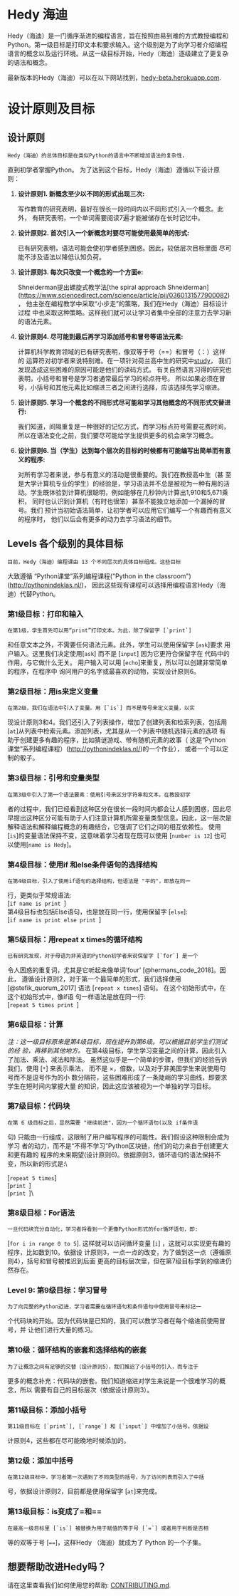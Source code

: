 # Hedy 海迪
Hedy（海迪）是一门循序渐进的编程语言，旨在按照由易到难的方式教授编程和Python。第一级目标是打印文本和要求输入。这个级别是为了向学习者介绍编程语言的概念以及运行环境。从这一级目标开始，Hedy（海迪）逐级建立了更复杂的语法和概念。

最新版本的Hedy（海迪）可以在以下网站找到，[hedy-beta.herokuapp.com](https://hedy-beta.herokuapp.com).


设计原则及目标
==============================

设计原则
------------

    Hedy（海迪）的总体目标是在类似Python的语言中不断增加语法的复杂性，
直到初学者掌握Python。
    为了达到这个目标，Hedy（海迪）遵循以下设计原则：

1.  **设计原则1. 新概念至少以不同的形式出现三次:** 

    写作教育的研究表明，最好在很长一段时间内以不同形式引入一个概念。此外，
有研究表明，一个单词需要阅读7遍才能被储存在长时记忆中。

2.  **设计原则2. 首次引入一个新概念时要尽可能使用最简单的形式:**

    已有研究表明，语法可能会使初学者感到困惑。因此，较低层次目标里面
尽可能不涉及语法以降低认知负荷。

3.  **设计原则3. 每次只改变一个概念的一个方面e:** 

    Shneiderman提出螺旋式教学法[the spiral approach Shneiderman]
(https://www.sciencedirect.com/science/article/pii/0360131577900082)，
他主张在编程教学中采取“小步走”的策略，我们在Hedy（海迪）目标设计过程
中也采取这种策略。这样我们就可以让学习者集中全部的注意力去学习新的语法元素。

4.  **设计原则4. 尽可能到最后再学习添加括号和冒号等语法元素:** 
    
    计算机科学教育领域的已有研究表明，像双等于号（==）和冒号（：）这样的
运算符对初学者来说特别难。在一项针对荷兰高中生的研究中[study](https://www.felienne.com/archives/5947)，
我们发现造成这些困难的原因可能是他们的读码方式。
    有关自然语言习得的研究也表明，小括号和冒号是学习者通常最后学习的标点符号。
所以如果必须在冒号，小括号和其他元素比如缩进三者之间进行选择，应该选择先学习缩进。

5.  **设计原则5. 学习一个概念的不同形式尽可能和学习其他概念的不同形式交替进行:** 
    
     我们知道，间隔重复是一种很好的记忆方式，而学习标点符号需要花费时间，
 所以在语法变化之前，我们要尽可能给学生提供更多的机会来学习概念。


6.  **设计原则6. 当（学生）达到每个层次的目标的时候都有可能编写出简单而有意义的程序:**
    
    对所有学习者来说，参与有意义的活动是很重要的。我们在教授高中生（甚
至是大学计算机专业的学生）的经验是，学习语法并不总是被视为一种有用的活
动。学生既体验到计算机很聪明，例如能够在几秒钟内计算出1,910和5,671乘积，
同时也认识到计算机（有时也很笨）甚至不能独立地添加一个漏掉的冒号。我们
预计当初始语法简单，让初学者可以应用它们编写一个有趣而有意义的程序时，
他们以后会有更多的动力去学习语法的细节。

Levels 各个级别的具体目标
------

    目前，Hedy（海迪）编程课由 13 个不同层次的具体目标组成。这些目标
大致遵循 “Python课堂”系列编程课程("Python in the classroom")(http://pythonindeklas.nl/)，
因此这些现有课程可以选择用编程语言Hedy（海迪）代替Python。

### 第1级目标：打印和输入

    在第1级，学生首先可以用“print”打印文本。为此，除了保留字 [`print`]
和任意文本之外，不需要任何语法元素。此外，学生可以使用保留字 [`ask`]要求
用户输入。这里我们决定使用[`ask`] 而不是 [`input`] 因为它更符合保留字在
代码中的作用，与它做什么无关。 
    用户输入可以用 [`echo`]来重复，所以可以创建非常简单的程序，在程序中
询问用户的名字或最喜欢的动物，实现设计原则6。

### 第2级目标：用is来定义变量

    在第2级，我们在语法中引入了变量。用 [`is`] 而不是等号来定义变量，以实
现设计原则3和4。我们还引入了列表操作，增加了创建列表和检索列表，包括用
[`at`]从列表中检索元素。添加列表，尤其是从一个列表中随机选择元素的选项
有助于创建更多有趣的程序，比如猜谜游戏、带有随机元素的故事（
这是“Python课堂”系列编程课程）(http://pythonindeklas.nl/)的一个作业），
或者一个可以定制的骰子。

### 第3级目标：引号和变量类型

    在第3级中引入了第一个语法要素：使用引号来区分字符串和文本。在教授初学
者的过程中，我们已经看到这种区分在很长一段时间内都会让人感到困惑，因此尽
早提出这种区分可能有助于人们注意计算机所需变量类型信息。因此，这一层次是
解释语法和解释编程概念的有趣结合，它强调了它们之间的相互依赖性。
使用[`is`]的变量语法保持不变，这意味着学习者现在既可以使用
[`number is 12`] 也可以使用[`name is Hedy`]。


### 第4级目标：使用if 和else条件语句的选择结构

    在第4级目标，引入了使用if语句的选择结构，但语法是 "平的"，即放在同一
行，更类似于常规语法:\
[`if name is print `]\
    第4级目标也包括Else语句，也是放在同一行，使用保留字
[`else`]:\
[`if name is print else print `]

### 第5级目标：用repeat x times的循环结构

    已有研究发现，对于母语为非英语的Python初学者来说保留字 [`for`] 是一个
令人困惑的重复词，尤其是它听起来像单词‘four’ [@hermans_code_2018]。因此，
遵循设计原则2，对于第一个最简单的形式，我们选择使用 [@stefik_quorum_2017] 
语法 [`repeat x times`] 语句。 在这个初始形式中，在这个初始形式中，像if语
句一样语法是放在同一行:\
[`repeat 5 times print `]

### 第6级目标：计算

*注：这一级目标原来是第4级目标，现在提升到第6级。可以根据目前学生们测试的经
验，再移到其他地方。*
    在第4级目标，学生学习变量之间的计算，因此引入了加法、乘法、减法和除法。
虽然这似乎是一个简单的步骤，但我们的经验告诉我们，使用 [`*`] 来表示乘法，
而不是 $\times$，倍数，以及对于非美国学生来说使用句号而不是逗号作为的小
数分隔符，这些困难形成了一条陡峭的学习曲线，即要求学生在短时间内掌握大量
的知识，因此这应该被视为一个单独的学习目标。

### 第7级目标：代码块

    在第 6 级目标之后，显然需要 "继续前进"，因为一个循环语句(以及 if条件语
句) 只能由一行组成，这限制了用户编写程序的可能性。我们假设这种限制会成为学习
者的动力，而不是“不得不学习”Python区块链，他们的动力来自于创建更大和更有趣的
程序的未来期望(设计原则6)。依据原则3，循环语句的语法保持不变，所以新的形式是:\

[`repeat 5 times`]\
[`print `]\
[`print `]\

### 第8级目标：For语法

    一旦代码块充分自动化，学习者将看到一个更像Python形式的for循环语句，即:
[`for i in range 0 to 5`].
这样就可以访问循环变量 [`i`] ，这就可以实现更有趣的程序，比如数到10。依据设
计原则3，一点一点的改变，为了做到这一点（遵循原则4），括号和冒号被推迟到后面
更高的目标层次里，但在第7级目标学到的缩进仍然存在。

### Level 9: 第9级目标：学习冒号

    为了向完整的Python迈进，学习者需要在循环语句和条件语句中使用冒号来标记一
个代码块的开始。因为代码块是已知的，我们可以教学习者在每个缩进前使用冒号，并
让他们进行大量的练习。

### 第10级：循环结构的嵌套和选择结构的嵌套

    为了让概念之间有足够的交替（设计原则5），我们推迟了小括号的引入，而专注于
更多的概念补充：代码块的嵌套。我们知道缩进对学生来说是一个很难学习的概念，所以
需要有自己的目标层次（依据设计原则3）。

### 第11级目标：添加小括号

    第11级目标在 [`print`], [`range`] 和 [`input`] 中增加了小括号。依据设
计原则4，这些都在尽可能晚地时候添加的。

### 第12级：添加中括号

    在第12级目标中，学习者第一次遇到了不同类型的括号，为了访问列表而引入了中括
号，依据设计原则2，目前都是使用保留字 [`at`]来完成。

### 第13级目标：is变成了=和==

    在最高一级目标里 [`is`] 被替换为用于赋值的等于号 [`=`] 或者用于判断是否相
等的双等于号 [`==`]，这样Hedy （海迪）就成为了 Python 的一个子集。

想要帮助改进Hedy吗？
------------

请在这里查看我们如何使用您的帮助: [CONTRIBUTING.md](CONTRIBUTING.md).
